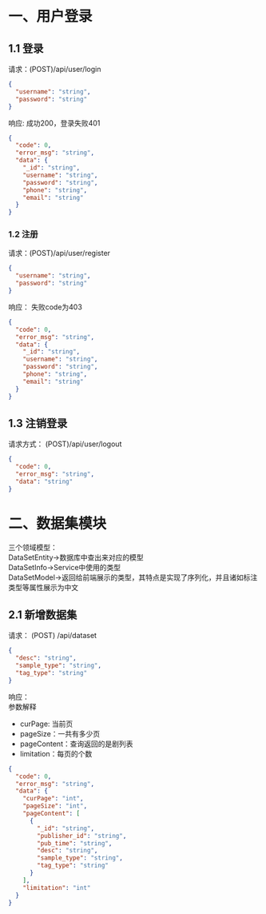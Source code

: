 # 一、用户登录
## 1.1 登录
请求：(POST)/api/user/login
```json
{
  "username": "string",
  "password": "string"
}
```
响应:
成功200，登录失败401
```json
{
  "code": 0,
  "error_msg": "string",
  "data": {
    "_id": "string",
    "username": "string",
    "password": "string",
    "phone": "string",
    "email": "string"
  }
}
```
### 1.2 注册
请求：(POST)/api/user/register
```json
{
  "username": "string",
  "password": "string"
}
```
响应：
失败code为403
```json
{
  "code": 0,
  "error_msg": "string",
  "data": {
    "_id": "string",
    "username": "string",
    "password": "string",
    "phone": "string",
    "email": "string"
  }
}
```
## 1.3 注销登录
请求方式：
(POST)/api/user/logout
```json
{
  "code": 0,
  "error_msg": "string",
  "data": "string"
}

```
# 二、数据集模块
三个领域模型：<br/>
DataSetEntity->数据库中查出来对应的模型<br>
DataSetInfo->Service中使用的类型<br/>
DataSetModel->返回给前端展示的类型，其特点是实现了序列化，并且诸如标注类型等属性展示为中文

## 2.1 新增数据集
请求：
(POST) /api/dataset
```json
{
  "desc": "string",
  "sample_type": "string",
  "tag_type": "string"
}
```
响应：<br>
参数解释
- curPage: 当前页
- pageSize：一共有多少页
- pageContent：查询返回的是剧列表
- limitation：每页的个数
```json
{
  "code": 0,
  "error_msg": "string",
  "data": {
    "curPage": "int",
    "pageSize": "int",
    "pageContent": [
      {
        "_id": "string",
        "publisher_id": "string",
        "pub_time": "string",
        "desc": "string",
        "sample_type": "string",
        "tag_type": "string"
      }
    ],
    "limitation": "int"
  }
}
```
